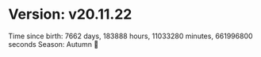 # Version: v20.11.22
Time since birth: 7662 days, 183888 hours, 11033280 minutes, 661996800 seconds
Season: Autumn 🍁
